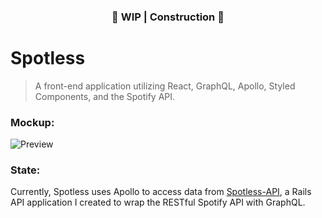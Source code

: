 <h3 align="center"> 🚧 WIP | Construction 🚧</h3>

# Spotless
> A front-end application utilizing React, GraphQL, Apollo, Styled Components, and the Spotify API.

### Mockup:
![Preview](https://cldup.com/KJvMhQBX-Y.png)


### State:
Currently, Spotless uses Apollo to access data from [Spotless-API](https://github.com/DrianHillman/Spotless-API), a Rails API application I created to wrap the RESTful Spotify API with GraphQL.
